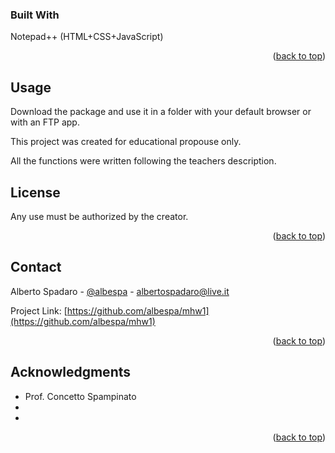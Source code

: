 ### Built With

Notepad++ (HTML+CSS+JavaScript)

<p align="right">(<a href="#readme-top">back to top</a>)</p>

<!-- USAGE -->
## Usage

Download the package and use it in a folder with your default browser or with an FTP app.

This project was created for educational propouse only.

All the functions were written following the teachers description.

<!-- LICENSE -->
## License

Any use must be authorized by the creator.

<p align="right">(<a href="#readme-top">back to top</a>)</p>



<!-- CONTACT -->
## Contact

Alberto Spadaro - [@albespa](https://instagram.com/albespa) - albertospadaro@live.it

Project Link: [https://github.com/albespa/mhw1](https://github.com/albespa/mhw1)

<p align="right">(<a href="#readme-top">back to top</a>)</p>



<!-- ACKNOWLEDGMENTS -->
## Acknowledgments

* Prof. Concetto Spampinato []()
* []()
* []()

<p align="right">(<a href="#readme-top">back to top</a>)</p>
